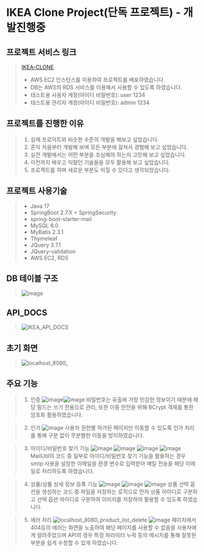# IKEA Clone Project(단독 프로젝트) - 개발진행중

## 프로젝트 서비스 링크
> [IKEA-CLONE](http://ec2-3-34-125-99.ap-northeast-2.compute.amazonaws.com:8080/)
> + AWS EC2 인스턴스를 이용하여 프로젝트를 배포하였습니다.
> + DB는 AWS의 RDS 서비스를 이용해서 사용할 수 있도록 하였습니다.
> + 테스트용 사용자 계정(아이디 비밀번호): user 1234
> + 테스트용 관리자 계정(아이디 비밀번호): admin 1234

## 프로젝트를 진행한 이유
>1. 실제 프로덕트와 비슷한 수준의 개발을 해보고 싶었습니다.
>2. 혼자 처음부터 개발해 보며 모든 부분에 걸쳐서 경혐해 보고 싶었습니다.
>3. 실전 개발에서는 어떤 부분을 조심해야 하는지 고민해 보고 싶었습니다.
>4. 이전까지 배우고 익혔던 기술들을 모두 활용해 보고 싶었습니다.
>5. 프로젝트를 하며 새로운 부분도 익힐 수 있다고 생각되었습니다.

## 프로젝트 사용기술
>+ Java 17
>+ SpringBoot 2.7.X + SpringSecurity
>+ spring-boot-starter-mail
>+ MySQL 8.0
>+ MyBatis 2.3.1
>+ Thymeleaf
>+ JQuery 3.7.1
>+ JQuery-validation
>+ AWS EC2, RDS

## DB 테이블 구조
> ![image](https://github.com/chobolevel/ikea/assets/104749958/496c4b31-6e9a-4b5e-bb94-7142e0a39566)

## API_DOCS
> ![IKEA_API_DOCS](https://github.com/chobolevel/ikea/assets/104749958/95eb7efc-c2b5-4230-b955-5d235fc32230)

## 초기 화면
> ![localhost_8080_](https://github.com/chobolevel/ikea/assets/104749958/f2c12eaa-43d5-497b-ab96-c120a3217b80)


## 주요 기능
> 
> 1. 인증 ![image](https://github.com/chobolevel/ikea/assets/104749958/243731ef-5ff9-404a-9a0a-73a0ea3c0f17)![image](https://github.com/chobolevel/ikea/assets/104749958/a814c83c-5bc0-4955-88ff-d4a45ed20237)
>   비밀번호는 유출에 가장 민감한 정보이기 때문에 해당 필드는 쓰기 전용으로 관리, 또한 이중 안전을 위해 BCrypt 객체를 통한 암호화 활용하였습니다.

> 2. 인가 ![image](https://github.com/chobolevel/ikea/assets/104749958/f55addb5-1761-4006-afa0-f3306ca13d0e)
>   사용자 권한별 허가된 페이지만 이동할 수 있도록 인가 처리를 통해 구분 없이 무분별한 이동을 방지하였습니다.

> 3. 아이디/비밀번호 찾기 기능 ![image](https://github.com/chobolevel/ikea/assets/104749958/51f0761d-3234-4c1c-a4ed-1ec27031c818) ![image](https://github.com/chobolevel/ikea/assets/104749958/c11718d0-30c3-4def-b7aa-a9636dd56936)
     ![image](https://github.com/chobolevel/ikea/assets/104749958/47771269-9bd3-4124-949c-63d8264475f7) ![image](https://github.com/chobolevel/ikea/assets/104749958/4e945926-76df-4f14-ad03-2bc9351a8592) 
>    MailUtil의 코드 중 일부로 아이디/비밀번호 찾기 기능을 활용하는 경우 smtp 사용을 설정한 이메일을 환경 변수로 입력받아 메일 전송을 해당 이메일로 처리하도록 하였습니다.

> 4. 상품/상품 상세 정보 등록 기능 ![image](https://github.com/chobolevel/ikea/assets/104749958/77d19051-1180-4897-bd11-ec8721da6278) ![image](https://github.com/chobolevel/ikea/assets/104749958/3fda756a-759d-4efd-8f82-a2843e2552d7) ![image](https://github.com/chobolevel/ikea/assets/104749958/3b1a0ec2-d54e-451a-80ca-61237f0c0ea5)
>    상품 선택 옵션을 생성하는 코드 중 파일을 저장하는 로직으로 먼저 상품 아이디로 구분하고 선택 옵션 아이디로 구분하여 이미지를 저장하여 활용할 수 있도록 하였습니다.

> 5. 에러 처리 ![localhost_8080_product_list_delete](https://github.com/chobolevel/ikea/assets/104749958/91a48120-e91a-4151-97f3-092567d9184c) ![image](https://github.com/chobolevel/ikea/assets/104749958/4af8aab9-3841-44a7-85fe-2640428b2c45)
>     페이지에서 404등의 에러는 화면을 노출하여 해당 페이지를 사용할 수 없음을 사용자에게 알려주었으며 API의 경우 특정 파라미터 누락 등의 메시지를 통해 잘못된 부분을 쉽게 수정할 수 있게 하였습니다.